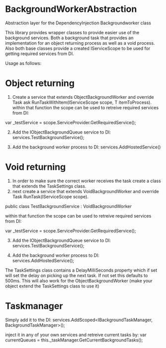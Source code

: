 # BackgroundWorkerAbstraction
Abstraction layer for the DependencyInjection Backgroundworker class

This library provides wrapper classes to provide easier use of the background services. 
Both a background task that provides an implementation for an object returning process as well as a void process.
Also both base classes provide a created IServiceScope to be used for getting required services from DI.


Usage as follows:

# Object returning

1. Create a service that extends ObjectBackgroundWorker and override Task ask RunTaskWithItem(IServiceScope scope, T itemToProcess).
within that function the scope can be used to retreive required services from DI:

var _testService = scope.ServiceProvider.GetRequiredService<ITestService>();
  
2. Add the IObjectBackgroundQueue service to DI:
services.TestBackgroundService<TestClass>();

3. Add the background worker process to DI:
services.AddHostedService<TestBackgroundService>()
  
# Void returning
1. In order to make sure the correct worker receives the task create a class that extends the TaskSettings class. 
2. next create a service that extends VoidBackgroundWorker and override Task RunTask(IServiceScope scope).

public class TestBackgroundService : VoidBackgroundWorker<TestTaskDescriptor>
  
within that function the scope can be used to retreive required services from DI:

var _testService = scope.ServiceProvider.GetRequiredService<ITestService>();
  
3. Add the IObjectBackgroundQueue service to DI:
services.TestBackgroundService<TestTaskDescriptor>();
  
4. Add the background worker process to DI:
services.AddHostedService<TestBackgroundService>();
  
The TaskSettings class contains a DelayMilliSeconds property which if set will set the delay on picking up the next task. If not set this defaults to 500ms.
This will also work for the ObjectBackgroundWorker (make your object extend the TaskSettings class to use it)

# Taskmanager
Simply add it to the DI:
services.AddScoped<IBackgroundTaskManager, BackgroundTaskManager>();

inject it in any of your own services and retreive current tasks by:
var currentQueues = this._taskManager.GetCurrentBackgroundTasks();

